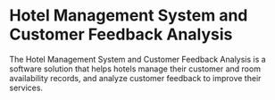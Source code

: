 # Hotel Management System and Customer Feedback Analysis
 The Hotel Management System and Customer Feedback Analysis is a software solution that helps hotels manage their customer and room availability records, and analyze customer feedback to improve their services.
